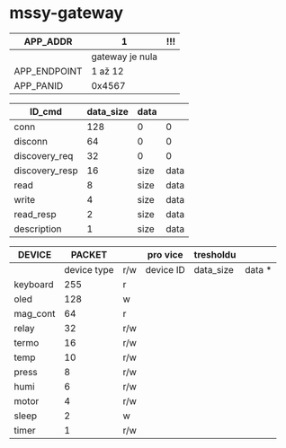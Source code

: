 # mssy-gateway

| APP_ADDR     | 1               | !!! |
|--------------|-----------------|-----|
|              | gateway je nula |     |
| APP_ENDPOINT | 1 až 12         |     |
| APP_PANID    | 0x4567          |     |


| ID_cmd         | data_size | data |      |
|----------------|-----------|------|------|
| conn           | 128       | 0    | 0    |
| disconn        | 64        | 0    | 0    |
| discovery_req  | 32        | 0    | 0    |
| discovery_resp | 16        | size | data |
| read           | 8         | size | data |
| write          | 4         | size | data |
| read_resp      | 2         | size | data |
| description    | 1         | size | data |


| DEVICE   | PACKET      |     | pro vice  | tresholdu |        |
|----------|-------------|-----|-----------|-----------|--------|
|          | device type | r/w | device ID | data_size | data * |
| keyboard | 255         | r   |           |           |        |
| oled     | 128         | w   |           |           |        |
| mag_cont | 64          | r   |           |           |        |
| relay    | 32          | r/w |           |           |        |
| termo    | 16          | r/w |           |           |        |
| temp     | 10          | r/w |           |           |        |
| press    | 8           | r/w |           |           |        |
| humi     | 6           | r/w |           |           |        |
| motor    | 4           | r/w |           |           |        |
| sleep    | 2           | w   |           |           |        |
| timer    | 1           | r/w |           |           |        |
